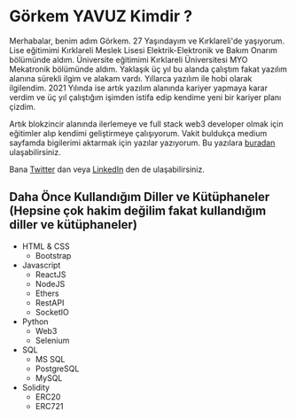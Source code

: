 # Görkem YAVUZ Kimdir ?

Merhabalar, benim adım Görkem. 27 Yaşındayım ve Kırklareli'de yaşıyorum. Lise eğitimimi Kırklareli Meslek Lisesi Elektrik-Elektronik ve Bakım Onarım bölümünde aldım. Üniversite eğitimimi Kırklareli Üniversitesi MYO Mekatronik bölümünde aldım. Yaklaşık üç yıl bu alanda çalıştım fakat yazılım alanına sürekli ilgim ve alakam vardı. Yıllarca yazılım ile hobi olarak ilgilendim. 2021 Yılında ise artık yazılım alanında kariyer yapmaya karar verdim ve üç yıl çalıştığım işimden istifa edip kendime yeni bir kariyer planı çizdim.

Artık blokzincir alanında ilerlemeye ve full stack web3 developer olmak için eğitimler alıp kendimi geliştirmeye çalışıyorum. Vakit buldukça medium sayfamda bigilerimi aktarmak için yazılar yazıyorum. Bu yazılara [buradan](https://medium.com/@gorkemyavuz "Medium Sayfam") ulaşabilirsiniz.

Bana [Twitter](https://twitter.com/ygorkem0 "Twitter Hesabım") dan veya [LinkedIn](https://www.linkedin.com/in/gorkemyavuz/ "Linkedin Hesabım") den de ulaşabilirsiniz.

## Daha Önce Kullandığım Diller ve Kütüphaneler (Hepsine çok hakim değilim fakat kullandığım diller ve kütüphaneler)
- HTML & CSS
   * Bootstrap
- Javascript
   * ReactJS
   * NodeJS
   * Ethers
   * RestAPI
   * SocketIO
- Python
   * Web3
   * Selenium
- SQL
   * MS SQL
   * PostgreSQL
   * MySQL
- Solidity
   * ERC20
   * ERC721
